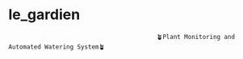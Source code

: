 # le_gardien
                                             🪴Plant Monitoring and Automated Watering System🪴


